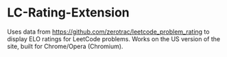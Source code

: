 # LC-Rating-Extension
Uses data from https://github.com/zerotrac/leetcode_problem_rating to display ELO ratings for LeetCode problems. Works on the US version of the site, built for Chrome/Opera (Chromium).
